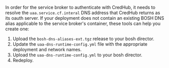 In order for the service broker to authenticate with CredHub, it needs to resolve the `uaa.service.cf.interal` DNS address that CredHub returns as its oauth server. If your deployment does not contain an existing BOSH DNS alias applicable to the service broker's container, these tools can help you create one:

1. Upload the `bosh-dns-aliases-ext.tgz` release to your bosh director.
1. Update the `uaa-dns-runtime-config.yml` file with the appropriate deployment and network names.
1. Upload the `uaa-dns-runtime-config.yml` to your bosh director.
1. Redeploy.
